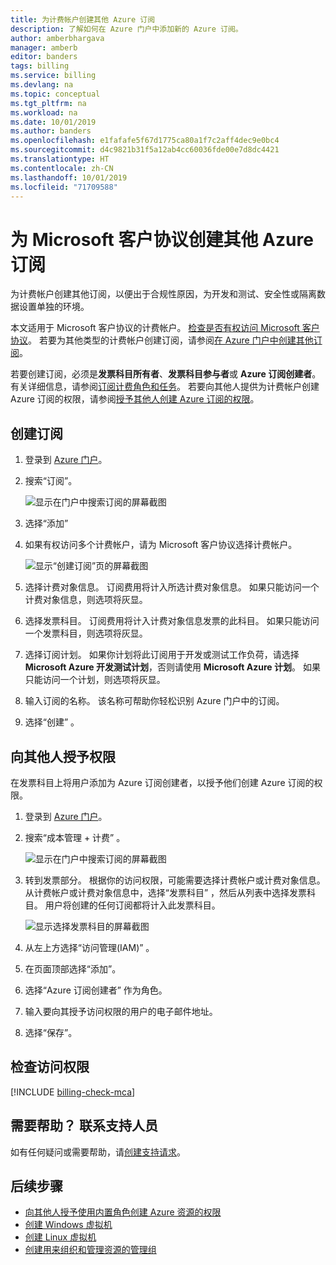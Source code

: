 ```yaml
---
title: 为计费帐户创建其他 Azure 订阅
description: 了解如何在 Azure 门户中添加新的 Azure 订阅。
author: amberbhargava
manager: amberb
editor: banders
tags: billing
ms.service: billing
ms.devlang: na
ms.topic: conceptual
ms.tgt_pltfrm: na
ms.workload: na
ms.date: 10/01/2019
ms.author: banders
ms.openlocfilehash: e1fafafe5f67d1775ca80a1f7c2aff4dec9e0bc4
ms.sourcegitcommit: d4c9821b31f5a12ab4cc60036fde00e7d8dc4421
ms.translationtype: HT
ms.contentlocale: zh-CN
ms.lasthandoff: 10/01/2019
ms.locfileid: "71709588"
---
```

# <a name="create-an-additional-azure-subscription-for-microsoft-customer-agreement"></a>为 Microsoft 客户协议创建其他 Azure 订阅

为计费帐户创建其他订阅，以便出于合规性原因，为开发和测试、安全性或隔离数据设置单独的环境。

本文适用于 Microsoft 客户协议的计费帐户。 [检查是否有权访问 Microsoft 客户协议](#check-access)。 若要为其他类型的计费帐户创建订阅，请参阅[在 Azure 门户中创建其他订阅](billing-create-subscription.md)。

若要创建订阅，必须是**发票科目所有者**、**发票科目参与者**或 **Azure 订阅创建者**。 有关详细信息，请参阅[订阅计费角色和任务](billing-understand-mca-roles.md#subscription-billing-roles-and-tasks)。 若要向其他人提供为计费帐户创建 Azure 订阅的权限，请参阅[授予其他人创建 Azure 订阅的权限](#give-others-permission)。

## <a name="create-a-subscription"></a>创建订阅

1. 登录到 [Azure 门户](https://portal.azure.com)。

2. 搜索“订阅”。 

   ![显示在门户中搜索订阅的屏幕截图](./media/billing-mca-create-subscription/billing-search-subscriptions.png)

3. 选择“添加” 

4. 如果有权访问多个计费帐户，请为 Microsoft 客户协议选择计费帐户。

   ![显示“创建订阅”页的屏幕截图](./media/billing-mca-create-subscription/billing-mca-create-azure-subscription.png)

5. 选择计费对象信息。 订阅费用将计入所选计费对象信息。 如果只能访问一个计费对象信息，则选项将灰显。

6. 选择发票科目。 订阅费用将计入计费对象信息发票的此科目。 如果只能访问一个发票科目，则选项将灰显。

7. 选择订阅计划。 如果你计划将此订阅用于开发或测试工作负荷，请选择 **Microsoft Azure 开发测试计划**，否则请使用 **Microsoft Azure 计划**。 如果只能访问一个计划，则选项将灰显。

8. 输入订阅的名称。 该名称可帮助你轻松识别 Azure 门户中的订阅。

9. 选择“创建”  。

## <a name="give-others-permission"></a>向其他人授予权限

在发票科目上将用户添加为 Azure 订阅创建者，以授予他们创建 Azure 订阅的权限。

1. 登录到 [Azure 门户](https://portal.azure.com)。

2. 搜索“成本管理 + 计费”  。

   ![显示在门户中搜索订阅的屏幕截图](./media/billing-mca-create-subscription/billing-search-cost-management-billing.png)

3. 转到发票部分。 根据你的访问权限，可能需要选择计费帐户或计费对象信息。 从计费帐户或计费对象信息中，选择“发票科目”  ，然后从列表中选择发票科目。 用户将创建的任何订阅都将计入此发票科目。
   
   ![显示选择发票科目的屏幕截图](./media/billing-mca-create-subscription/mca-select-invoice-sections.png)        

4. 从左上方选择“访问管理(IAM)”  。

5. 在页面顶部选择“添加”。 

6. 选择“Azure 订阅创建者”  作为角色。

7. 输入要向其授予访问权限的用户的电子邮件地址。

8. 选择“保存”。 

## <a name="check-access"></a>检查访问权限
[!INCLUDE [billing-check-mca](../../includes/billing-check-mca.md)]

## <a name="need-help-contact-support"></a>需要帮助？ 联系支持人员

如有任何疑问或需要帮助，请[创建支持请求](https://go.microsoft.com/fwlink/?linkid=2083458)。

## <a name="next-steps"></a>后续步骤

- [向其他人授予使用内置角色创建 Azure 资源的权限](../role-based-access-control/built-in-roles.md#built-in-role-descriptions)
- [创建 Windows 虚拟机](../virtual-machines/windows/quick-create-portal.md)
- [创建 Linux 虚拟机](../virtual-machines/linux/quick-create-portal.md)
- [创建用来组织和管理资源的管理组](../governance/management-groups/create.md?toc=/azure/billing/TOC.json)
